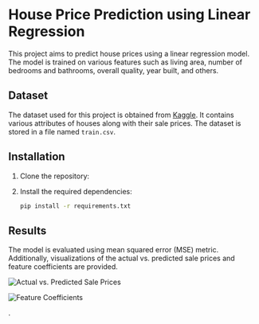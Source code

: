 # House Price Prediction using Linear Regression

This project aims to predict house prices using a linear regression model. The model is trained on various features such as living area, number of bedrooms and bathrooms, overall quality, year built, and others.

## Dataset

The dataset used for this project is obtained from [Kaggle](https://www.kaggle.com/c/house-prices-advanced-regression-techniques/data). It contains various attributes of houses along with their sale prices. The dataset is stored in a file named `train.csv`.

## Installation

1. Clone the repository:

2. Install the required dependencies:

    ```bash
    pip install -r requirements.txt
    ```

## Results

The model is evaluated using mean squared error (MSE) metric. Additionally, visualizations of the actual vs. predicted sale prices and feature coefficients are provided.

![Actual vs. Predicted Sale Prices](images/actual_vs_predicted.png)

![Feature Coefficients](images/feature_coefficients.png)

.

